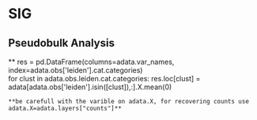 # SIG

## Pseudobulk Analysis

** res = pd.DataFrame(columns=adata.var_names, index=adata.obs['leiden'].cat.categories)                                                                                                 
for clust in adata.obs.leiden.cat.categories: 
    res.loc[clust] = adata[adata.obs['leiden'].isin([clust]),:].X.mean(0)
    
    **be carefull with the varible on adata.X, for recovering counts use adata.X=adata.layers["counts"]**

